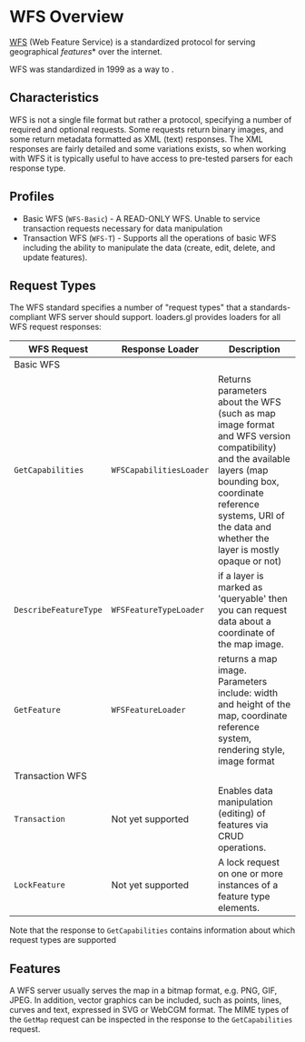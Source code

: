 # WFS Overview

[WFS](https://en.wikipedia.org/wiki/Web_Feature_Service) (Web Feature Service) is a standardized protocol for serving geographical *features** over the internet.

WFS was standardized in 1999 as a way to .

## Characteristics

WFS is not a single file format but rather a protocol, specifying a number of required and optional requests. Some requests return binary images, and some return metadata formatted as XML (text) responses. The XML responses are fairly detailed and some variations exists, so when working with WFS it is typically useful to have access to pre-tested parsers for each response type.

## Profiles

- Basic WFS (`WFS-Basic`) - A READ-ONLY WFS. Unable to service transaction requests necessary for data manipulation
- Transaction WFS (`WFS-T`) - Supports all the operations of basic WFS including the ability to manipulate the data (create, edit, delete, and update features).

## Request Types

The WFS standard specifies a number of "request types" that a standards-compliant WFS server should support. loaders.gl provides loaders for all WFS request responses:

| **WFS Request**       | **Response Loader**         | **Description**                                                                                                                                                                                                                    |
| --------------------- | --------------------------- | ---------------------------------------------------------------------------------------------------------------------------------------------------------------------------------------------------------------------------------- |
| Basic WFS
| `GetCapabilities`     | `WFSCapabilitiesLoader`     | Returns parameters about the WFS (such as map image format and WFS version compatibility) and the available layers (map bounding box, coordinate reference systems, URI of the data and whether the layer is mostly opaque or not) |
| `DescribeFeatureType` | `WFSFeatureTypeLoader`      | if a layer is marked as 'queryable' then you can request data about a coordinate of the map image.                                                                                                                                 |
| `GetFeature`          | `WFSFeatureLoader`               | returns a map image. Parameters include: width and height of the map, coordinate reference system, rendering style, image format                                                                                                   |
| Transaction WFS
| `Transaction`       | Not yet supported | Enables data manipulation (editing) of features via CRUD operations.                                      |
| `LockFeature`    | Not yet supported              | A lock request on one or more instances of a feature type elements.                                                                                                                                                               |

Note that the response to `GetCapabilities` contains information about which request types are supported

## Features

A WFS server usually serves the map in a bitmap format, e.g. PNG, GIF, JPEG. In addition, vector graphics can be included, such as points, lines, curves and text, expressed in SVG or WebCGM format. The MIME types of the `GetMap` request can be inspected in the response to the `GetCapabilities` request.
